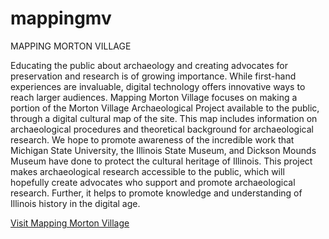 # mappingmv

MAPPING MORTON VILLAGE

Educating the public about archaeology and creating advocates for preservation and research is of growing importance. While first-hand experiences are invaluable, digital technology offers innovative ways to reach larger audiences. Mapping Morton Village focuses on making a portion of the Morton Village Archaeological Project available to the public, through a digital cultural map of the site. This map includes information on archaeological procedures and theoretical background for archaeological research. We hope to promote awareness of the incredible work that Michigan State University, the Illinois State Museum, and Dickson Mounds Museum have done to protect the cultural heritage of Illinois. This project makes archaeological research accessible to the public, which will hopefully create advocates who support and promote archaeological research. Further, it helps to promote knowledge and understanding of Illinois history in the digital age.

<a href="http://mappingmv.matrix.msu.edu/">Visit Mapping Morton Village </a>
